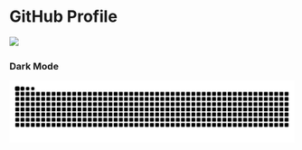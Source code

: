 # GitHub Profile

<img src="https://readme-typing-svg.demolab.com?font=Inconsolata&weight=500&size=50&duration=4000&pause=300&color=008cff&center=true&vCenter=true&multiline=true&repeat=false&random=false&width=1500&height=200&lines=Hello+there,+I'm+Hassan;and+I'm+studying+computer+%26+communications+engineering%E2%9C%A9" width="70%" />

### Dark Mode
![GitHub Contribution Grid Snake Dark SVG](assets/snake.svg)
